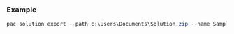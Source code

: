 ### Example

```powershell
pac solution export --path c:\Users\Documents\Solution.zip --name SampleComponentSolution --managed true --include general
```